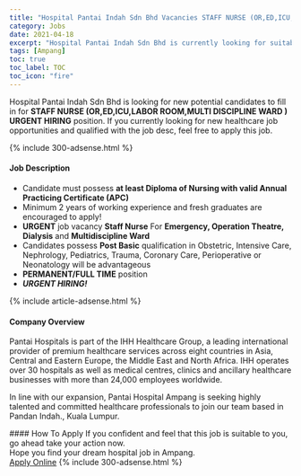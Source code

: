 ```yaml
---
title: "Hospital Pantai Indah Sdn Bhd Vacancies STAFF NURSE (OR,ED,ICU,LABOR ROOM,MULTI DISCIPLINE WARD ) URGENT HIRING" 
category: Jobs 
date: 2021-04-18 
excerpt: "Hospital Pantai Indah Sdn Bhd is currently looking for suitable person to fill in the STAFF NURSE (OR,ED,ICU,LABOR ROOM,MULTI DISCIPLINE WARD ) URGENT HIRING which positioned at Ampang" 
tags: [Ampang] 
toc: true 
toc_label: TOC 
toc_icon: "fire" 
--- 
```


<p>Hospital Pantai Indah Sdn Bhd is looking for new potential candidates to fill in for <b>STAFF NURSE (OR,ED,ICU,LABOR ROOM,MULTI DISCIPLINE WARD ) URGENT HIRING</b> position. If you currently looking for new healthcare job opportunities and qualified with the job desc, feel free to apply this job.
</p>{% include 300-adsense.html %} 
<div><div><h4>Job Description</h4></div><div><div><span><div><ul><li>Candidate must possess&#160;<strong>at least Diploma of Nursing with valid Annual Practicing Certificate (APC)</strong></li><li>Minimum 2 years of working experience and fresh graduates are encouraged to apply!</li><li><strong>URGENT</strong>&#160;job vacancy <strong>Staff Nurse</strong> For&#160;<strong>Emergency, Operation Theatre, Dialysis</strong>&#160;and <strong>Multidiscipline Ward</strong></li><li>Candidates possess <strong>Post Basic</strong> qualification in Obstetric, Intensive Care, Nephrology, Pediatrics, Trauma, Coronary Care, Perioperative or Neonatology will be advantageous</li><li><strong>PERMANENT/FULL TIME</strong> position</li><li><strong><em>URGENT HIRING!</em></strong></li></ul></div></span></div></div></div> 
{% include article-adsense.html %} 
<div><div><h4>Company Overview</h4></div><div><div><span><div><p>Pantai Hospitals is part of the IHH Healthcare Group, a leading international provider of premium healthcare services across eight countries in Asia, Central and Eastern Europe, the Middle East and North Africa. IHH operates over 30 hospitals as well as medical centres, clinics and ancillary healthcare businesses with more than 24,000 employees worldwide.</p><p>In line with our expansion, Pantai Hospital Ampang is seeking highly talented and committed healthcare professionals to join our team based in Pandan Indah., Kuala Lumpur.&#160;</p></div></span></div></div></div> 
#### How To Apply 
If you confident and feel that this job is suitable to you, go ahead take your action now. <br/> 
Hope you find your dream hospital job in Ampang. <br/> 
<a href="https://www.jobstreet.com.my/en/job/staff-nurse-or-ed-icu-labor-room-multi-discipline-ward-urgent-hiring-4540399?jobId=jobstreet-my-job-4540399" class="btn btn--warning" target="_blank" rel="nofollow noopenner">Apply Online</a> 
{% include 300-adsense.html %} 